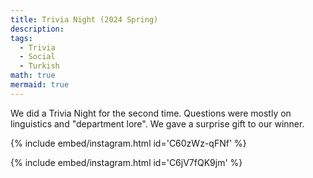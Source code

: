 ```yaml
---
title: Trivia Night (2024 Spring)
description:
tags:
  - Trivia
  - Social
  - Turkish
math: true
mermaid: true
---
```

We did a Trivia Night for the second time. Questions were mostly on linguistics and "department lore". We gave a surprise gift to our winner.

{% include embed/instagram.html id='C60zWz-qFNf' %} 

{% include embed/instagram.html id='C6jV7fQK9jm' %} 
